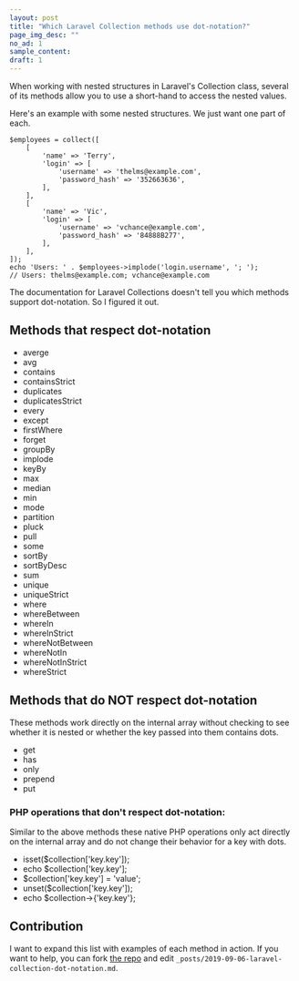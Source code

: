 ```yaml
---
layout: post
title: "Which Laravel Collection methods use dot-notation?"
page_img_desc: ""
no_ad: 1
sample_content:
draft: 1
---
```


When working with nested structures in Laravel's Collection class, several of its methods allow you to use a short-hand to access the nested values.

Here's an example with some nested structures. We just want one part of each.

```
$employees = collect([
    [
        'name' => 'Terry',
        'login' => [
            'username' => 'thelms@example.com',
            'password_hash' => '352663636',
        ],
    ],
    [
        'name' => 'Vic',
        'login' => [
            'username' => 'vchance@example.com',
            'password_hash' => '84888B277',
        ],
    ],
]);
echo 'Users: ' . $employees->implode('login.username', '; ');
// Users: thelms@example.com; vchance@example.com
```

The documentation for Laravel Collections doesn't tell you which methods support dot-notation. So I figured it out.

## Methods that respect dot-notation
* averge
* avg
* contains
* containsStrict
* duplicates
* duplicatesStrict
* every
* except
* firstWhere
* forget
* groupBy
* implode
* keyBy
* max
* median
* min
* mode
* partition
* pluck
* pull
* some
* sortBy
* sortByDesc
* sum
* unique
* uniqueStrict
* where
* whereBetween
* whereIn
* whereInStrict
* whereNotBetween
* whereNotIn
* whereNotInStrict
* whereStrict

## Methods that do NOT respect dot-notation

These methods work directly on the internal array without checking to see whether it is nested or whether the key passed into them contains dots.

* get
* has
* only
* prepend
* put

### PHP operations that don't respect dot-notation:

Similar to the above methods these native PHP operations only act directly on the internal array and do not change their behavior for a key with dots.

* isset($collection['key.key']);
* echo $collection['key.key'];
* $collection['key.key'] = 'value';
* unset($collection['key.key']);
* echo $collection->{'key.key'};

## Contribution

I want to expand this list with examples of each method in action. If you want to help, you can fork <a href="https://github.com/dankuck/dankuck.github.io">the repo</a> and edit `_posts/2019-09-06-laravel-collection-dot-notation.md`.

